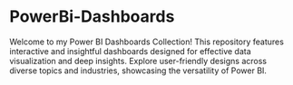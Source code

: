 # PowerBi-Dashboards
Welcome to my Power BI Dashboards Collection! This repository features interactive and insightful dashboards designed for effective data visualization and deep insights. Explore user-friendly designs across diverse topics and industries, showcasing the versatility of Power BI.
